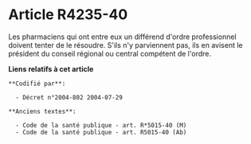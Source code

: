 # Article R4235-40

Les pharmaciens qui ont entre eux un différend d'ordre professionnel doivent tenter de le résoudre. S'ils n'y parviennent
pas, ils en avisent le président du conseil régional ou central compétent de l'ordre.

**Liens relatifs à cet article**

	**Codifié par**:

	  - Décret n°2004-802 2004-07-29

	**Anciens textes**:

	  - Code de la santé publique - art. R*5015-40 (M)
	  - Code de la santé publique - art. R5015-40 (Ab)
